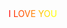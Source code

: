 <div><span style="color:#ff0000;">I</span><span style="color:#ff1900;"> </span><span style="color:#ff3300;">L</span><span style="color:#ff4c00;">O</span><span style="color:#ff6600;">V</span><span style="color:#ff7f00;">E</span><span style="color:#ff9f00;"> </span><span style="color:#ffbf00;">Y</span><span style="color:#ffdf00;">O</span><span style="color:#ffff00;">U</span></div>
